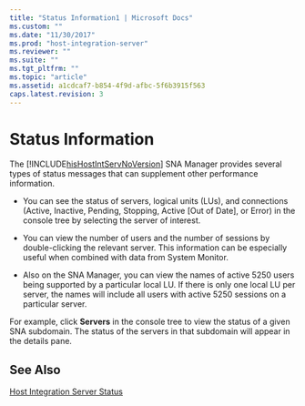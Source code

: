 ```yaml
---
title: "Status Information1 | Microsoft Docs"
ms.custom: ""
ms.date: "11/30/2017"
ms.prod: "host-integration-server"
ms.reviewer: ""
ms.suite: ""
ms.tgt_pltfrm: ""
ms.topic: "article"
ms.assetid: a1cdcaf7-b854-4f9d-afbc-5f6b3915f563
caps.latest.revision: 3
---
```

# Status Information
The [!INCLUDE[hisHostIntServNoVersion](../includes/hishostintservnoversion-md.md)] SNA Manager provides several types of status messages that can supplement other performance information.  
  
-   You can see the status of servers, logical units (LUs), and connections (Active, Inactive, Pending, Stopping, Active [Out of Date], or Error) in the console tree by selecting the server of interest.  
  
-   You can view the number of users and the number of sessions by double-clicking the relevant server. This information can be especially useful when combined with data from System Monitor.  
  
-   Also on the SNA Manager, you can view the names of active 5250 users being supported by a particular local LU. If there is only one local LU per server, the names will include all users with active 5250 sessions on a particular server.  
  
 For example, click **Servers** in the console tree to view the status of a given SNA subdomain. The status of the servers in that subdomain will appear in the details pane.  
  
## See Also  
 [Host Integration Server Status](../core/host-integration-server-status2.md)